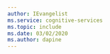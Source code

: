 ```yaml
---
author: IEvangelist
ms.service: cognitive-services
ms.topic: include
ms.date: 03/02/2020
ms.author: dapine
---
```


